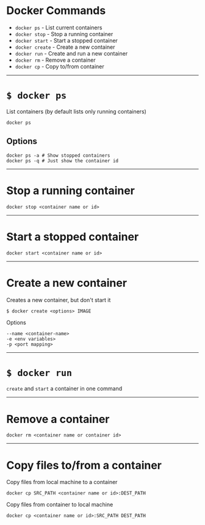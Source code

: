 # Docker Commands

* `docker ps` - List current containers
* `docker stop` - Stop a running container
* `docker start` - Start a stopped container
* `docker create` - Create a new container
* `docker run` - Create and run a new container
* `docker rm` - Remove a container
* `docker cp` - Copy to/from container

---

# `$ docker ps`

List containers (by default lists only running containers)

```
docker ps
```

## Options

```
docker ps -a # Show stopped containers
docker ps -q # Just show the container id
```

---

# Stop a running container

```
docker stop <container name or id>
```

---

# Start a stopped container

```
docker start <container name or id>
```

---

# Create a new container

Creates a new container, but don't start it

```
$ docker create <options> IMAGE
```

Options

```
--name <container-name>
-e <env variables>
-p <port mapping>
```

---

# `$ docker run`

`create` and `start` a container in one command

---

# Remove a container

```
docker rm <container name or container id>
```

---

# Copy files to/from a container

Copy files from local machine to a container

```
docker cp SRC_PATH <container name or id>:DEST_PATH
```

Copy files from container to local machine
```
docker cp <container name or id>:SRC_PATH DEST_PATH
```

